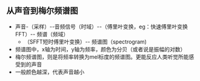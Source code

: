 ## 从声音到梅尔频谱图

+ 声音-（采样）--音频信号（时域）--（傅里叶变换，eg：快速傅里叶变换FFT）-- 频谱（频域）
  - （SFFT短时傅里叶变换）-- 频谱图（spectrogram)
+ 频谱图中，x轴为时间，y轴为频率，颜色为分贝（或者说是振幅的对数）
+ 梅尔频谱图，则是将频率转换为mel标度的频谱图。更能反应人类听觉所能感受到的声音
+ 一般颜色越深，代表声音越小